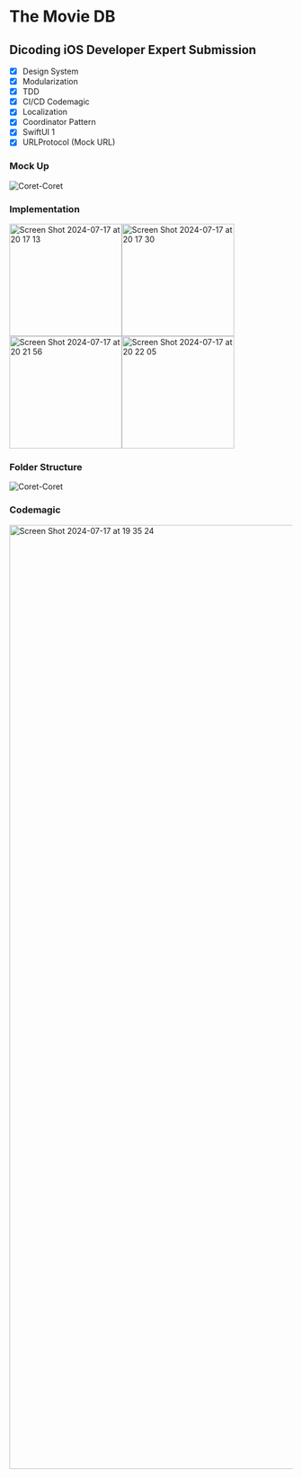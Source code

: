 # The Movie DB
## Dicoding iOS Developer Expert Submission
- [x] Design System
- [x] Modularization
- [x] TDD
- [x] CI/CD Codemagic
- [x] Localization
- [x] Coordinator Pattern
- [x] SwiftUI 1
- [x] URLProtocol (Mock URL)

### Mock Up
![Coret-Coret](https://github.com/user-attachments/assets/2888c35e-c89d-4a57-916e-57a2f63dd83d)
### Implementation
<img width="200" alt="Screen Shot 2024-07-17 at 20 17 13" src="https://github.com/user-attachments/assets/20ac10ae-d62f-423b-a780-c72b15bdb9ef"><img width="200" alt="Screen Shot 2024-07-17 at 20 17 30" src="https://github.com/user-attachments/assets/ab08c99a-5afe-4e87-9982-a41df5c0734a"><img width="200" alt="Screen Shot 2024-07-17 at 20 21 56" src="https://github.com/user-attachments/assets/3f95c507-e714-40ba-82bd-2f6f4c3083cf"><img width="200" alt="Screen Shot 2024-07-17 at 20 22 05" src="https://github.com/user-attachments/assets/2118c351-1a78-4ab0-b3a3-32449e064563">
### Folder Structure
![Coret-Coret](https://github.com/user-attachments/assets/110cef0a-37cf-469f-8658-b00c1d6c681d)
### Codemagic
<img width="1680" alt="Screen Shot 2024-07-17 at 19 35 24" src="https://github.com/user-attachments/assets/903d48f4-9083-42c6-85ed-e715a242cef6">
